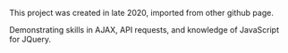 This project was created in late 2020, imported from other github page.

Demonstrating skills in AJAX, API requests, and knowledge of JavaScript for JQuery.
